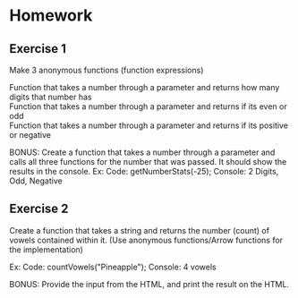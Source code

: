 # Homework

## Exercise 1
  Make 3 anonymous functions (function expressions)

  Function that takes a number through a parameter and returns how many digits that number has\
  Function that takes a number through a parameter and returns if its even or odd\
  Function that takes a number through a parameter and returns if its positive or negative


  BONUS: Create a function that takes a number through a parameter and calls all three functions for the number that was passed. It should show the results in the console.
  Ex:
  Code: getNumberStats(-25); Console: 2 Digits, Odd, Negative

## Exercise 2
  Create a function that takes a string and returns the number (count) of vowels contained within it. (Use anonymous functions/Arrow functions for the implementation)

  Ex:
  Code: countVowels("Pineapple"); Console: 4 vowels

  BONUS: Provide the input from the HTML, and print the result on the HTML.